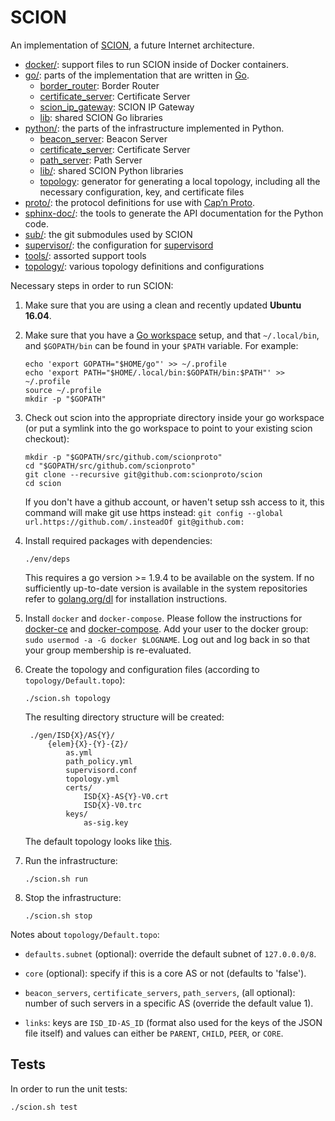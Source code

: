SCION
=====

An implementation of [SCION](http://www.scion-architecture.net), a future
Internet architecture.

* [docker/](/docker): support files to run SCION inside of Docker
  containers.
* [go/](/go): parts of the implementation that are written in
  [Go](http://golang.org).
  * [border_router](/go/border): Border Router
  * [certificate_server](/go/cert_srv): Certificate Server
  * [scion_ip_gateway](/go/sig): SCION IP Gateway
  * [lib](/go/lib): shared SCION Go libraries
* [python/](/python): the parts of the infrastructure
  implemented in Python.
  * [beacon_server](/python/beacon_server): Beacon Server
  * [certificate_server](/python/cert_server): Certificate Server
  * [path_server](/python/path_server): Path Server
  * [lib/](/python/lib): shared SCION Python libraries
  * [topology](/python/topology): generator for generating a local topology,
    including all the necessary configuration, key, and certificate files
* [proto/](/proto): the protocol definitions for use with [Cap’n
  Proto](https://capnproto.org/).
* [sphinx-doc/](/sphinx-doc): the tools to generate the API
  documentation for the Python code.
* [sub/](/sub): the git submodules used by SCION
* [supervisor/](/supervisor): the configuration for
  [supervisord](http://supervisord.org/)
* [tools/](/tools): assorted support tools
* [topology/](/topology): various topology definitions and configurations

Necessary steps in order to run SCION:

1. Make sure that you are using a clean and recently updated **Ubuntu 16.04**.

1. Make sure that you have a
   [Go workspace](https://golang.org/doc/code.html#GOPATH) setup, and that
   `~/.local/bin`, and `$GOPATH/bin` can be found in your `$PATH` variable. For example:

    ```
    echo 'export GOPATH="$HOME/go"' >> ~/.profile
    echo 'export PATH="$HOME/.local/bin:$GOPATH/bin:$PATH"' >> ~/.profile
    source ~/.profile
    mkdir -p "$GOPATH"
    ```

1. Check out scion into the appropriate directory inside your go workspace (or
   put a symlink into the go workspace to point to your existing scion
   checkout):
   ```
   mkdir -p "$GOPATH/src/github.com/scionproto"
   cd "$GOPATH/src/github.com/scionproto"
   git clone --recursive git@github.com:scionproto/scion
   cd scion
   ```
   If you don't have a github account, or haven't setup ssh access to it, this
   command will make git use https instead:
   `git config --global url.https://github.com/.insteadOf git@github.com:`

1. Install required packages with dependencies:
    ```
    ./env/deps
    ```
    This requires a go version >= 1.9.4 to be available on the system. If no sufficiently
    up-to-date version is available in the system repositories refer to
    [golang.org/dl](https://golang.org/dl) for installation instructions.

1. Install `docker` and `docker-compose`. Please follow the instructions for
   [docker-ce](https://docs.docker.com/install/linux/docker-ce/ubuntu/) and
   [docker-compose](https://docs.docker.com/compose/install/). Add your user to the docker group:
   `sudo usermod -a -G docker $LOGNAME`. Log out and log back in so that your group membership is
   re-evaluated.

1. Create the topology and configuration files (according to
   `topology/Default.topo`):

    `./scion.sh topology`

    The resulting directory structure will be created:

        ./gen/ISD{X}/AS{Y}/
            {elem}{X}-{Y}-{Z}/
                as.yml
                path_policy.yml
                supervisord.conf
                topology.yml
                certs/
                    ISD{X}-AS{Y}-V0.crt
                    ISD{X}-V0.trc
                keys/
                    as-sig.key

   The default topology looks like [this](doc/fig/default_topo.png).

1. Run the infrastructure:

    `./scion.sh run`

1. Stop the infrastructure:

    `./scion.sh stop`

Notes about `topology/Default.topo`:

* `defaults.subnet` (optional): override the default subnet of `127.0.0.0/8`.

* `core` (optional): specify if this is a core AS or not (defaults to 'false').

* `beacon_servers`, `certificate_servers`, `path_servers`, (all optional):
  number of such servers in a specific AS (override the default value 1).

* `links`: keys are `ISD_ID-AS_ID` (format also used for the keys of the JSON
  file itself) and values can either be `PARENT`, `CHILD`, `PEER`, or
  `CORE`.

## Tests

In order to run the unit tests:

  `./scion.sh test`
